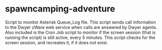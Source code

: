 spawncamping-adventure
======================

Script to monitor Asterisk Queue_Log file.  This script sends call information to the Dwyer zWare web service when calls are answered by Dwyer agents.  Also included is the Cron Job script to monitor if the screen session (that is running the script) is still active, every 5 minutes.  This script checks for the screen session, and recreates it, if it does not exist.
